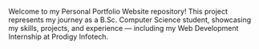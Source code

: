 Welcome to my Personal Portfolio Website repository!
This project represents my journey as a B.Sc. Computer Science student, showcasing my skills, projects, and experience — including my Web Development Internship at Prodigy Infotech.
